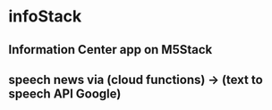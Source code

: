 # infoStack

## Information Center app on M5Stack
## speech news via (cloud functions) -> (text to speech API Google)
